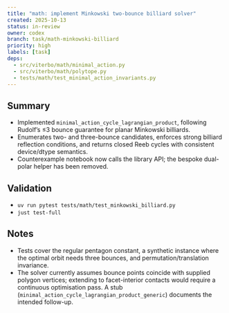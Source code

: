 ```yaml
---
title: "math: implement Minkowski two-bounce billiard solver"
created: 2025-10-13
status: in-review
owner: codex
branch: task/math-minkowski-billiard
priority: high
labels: [task]
deps:
  - src/viterbo/math/minimal_action.py
  - src/viterbo/math/polytope.py
  - tests/math/test_minimal_action_invariants.py
---
```


## Summary

 - Implemented `minimal_action_cycle_lagrangian_product`, following Rudolf’s ≤3 bounce guarantee for planar Minkowski billiards.
- Enumerates two- and three-bounce candidates, enforces strong billiard reflection conditions, and returns closed Reeb cycles with consistent device/dtype semantics.
- Counterexample notebook now calls the library API; the bespoke dual-polar helper has been removed.

## Validation

- `uv run pytest tests/math/test_minkowski_billiard.py`
- `just test-full`

## Notes

- Tests cover the regular pentagon constant, a synthetic instance where the optimal orbit needs three bounces, and permutation/translation invariance.
- The solver currently assumes bounce points coincide with supplied polygon vertices; extending to facet-interior contacts would require a continuous optimisation pass. A stub (`minimal_action_cycle_lagrangian_product_generic`) documents the intended follow-up.
